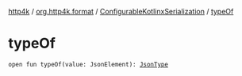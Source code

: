 [http4k](../../index.md) / [org.http4k.format](../index.md) / [ConfigurableKotlinxSerialization](index.md) / [typeOf](./type-of.md)

# typeOf

`open fun typeOf(value: JsonElement): `[`JsonType`](../-json-type/index.md)
